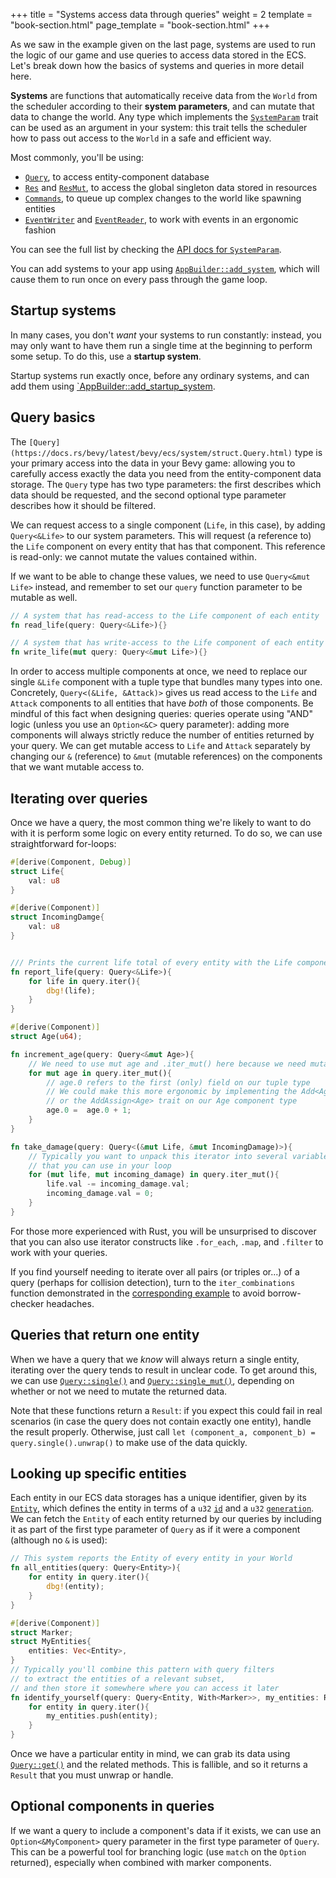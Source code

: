 +++
title = "Systems access data through queries"
weight = 2
template = "book-section.html"
page_template = "book-section.html"
+++

As we saw in the example given on the last page, systems are used to run the logic of our game and use queries to access data stored in the ECS.
Let's break down how the basics of systems and queries in more detail here.

**Systems** are functions that automatically receive data from the `World` from the scheduler according to their **system parameters**, and can mutate that data to change the world.
Any type which implements the [`SystemParam`](https://docs.rs/bevy/latest/bevy/ecs/system/trait.SystemParam.html) trait can be used as an argument in your system: this trait tells the scheduler how to pass out access to the `World` in a safe and efficient way.

Most commonly, you'll be using:

- [`Query`](https://docs.rs/bevy/latest/bevy/ecs/system/struct.Query.html), to access entity-component database
- [`Res`](https://docs.rs/bevy/latest/bevy/ecs/system/struct.Res.html) and [`ResMut`](https://docs.rs/bevy/latest/bevy/ecs/system/struct.ResMut.html), to access the global singleton data stored in resources
- [`Commands`](https://docs.rs/bevy/latest/bevy/ecs/system/struct.Commands.html), to queue up complex changes to the world like spawning entities
- [`EventWriter`](https://docs.rs/bevy/latest/bevy/app/struct.EventWriter.html) and [`EventReader`](https://docs.rs/bevy/latest/bevy/app/struct.EventReader.html), to work with events in an ergonomic fashion

You can see the full list by checking the [API docs for `SystemParam`](https://docs.rs/bevy/latest/bevy/ecs/system/trait.SystemParam.html#implementors).

You can add systems to your app using [`AppBuilder::add_system`](https://docs.rs/bevy/latest/bevy/app/struct.AppBuilder.html#method.add_system), which will cause them to run once on every pass through the game loop.

## Startup systems

In many cases, you don't *want* your systems to run constantly: instead, you may only want to have them run a single time at the beginning to perform some setup.
To do this, use a **startup system**.

Startup systems run exactly once, before any ordinary systems, and can add them using [`AppBuilder::add_startup_system](https://docs.rs/bevy/latest/bevy/app/struct.AppBuilder.html#method.add_startup_system).

## Query basics

The `[Query](https://docs.rs/bevy/latest/bevy/ecs/system/struct.Query.html)` type is your primary access into the data in your Bevy game: allowing you to carefully access exactly the data you need from the entity-component data storage.
The `Query` type has two type parameters: the first describes which data should be requested, and the second optional type parameter describes how it should be filtered.

We can request access to a single component (`Life`, in this case), by adding `Query<&Life>` to our system parameters.
This will request (a reference to) the `Life` component on every entity that has that component.
This reference is read-only: we cannot mutate the values contained within.

If we want to be able to change these values, we need to use `Query<&mut Life>` instead, and remember to set our `query` function parameter to be mutable as well.

```rust
// A system that has read-access to the Life component of each entity
fn read_life(query: Query<&Life>){}

// A system that has write-access to the Life component of each entity
fn write_life(mut query: Query<&mut Life>){}
```

In order to access multiple components at once, we need to replace our single `&Life` component with a tuple type that bundles many types into one.
Concretely, `Query<(&Life, &Attack)>` gives us read access to the `Life` and `Attack` components to all entities that have *both* of those components.
Be mindful of this fact when designing queries: queries operate using "AND" logic (unless you use an `Option<&C>` query parameter): adding more components will always strictly reduce the number of entities returned by your query.
We can get mutable access to `Life` and `Attack` separately by changing our `&` (reference) to `&mut` (mutable references) on the components that we want mutable access to.

## Iterating over queries

Once we have a query, the most common thing we're likely to want to do with it is perform some logic on every entity returned.
To do so, we can use straightforward for-loops:

```rust
#[derive(Component, Debug)]
struct Life{
	val: u8
}

#[derive(Component)]
struct IncomingDamge{
	val: u8
}


/// Prints the current life total of every entity with the Life component
fn report_life(query: Query<&Life>){
	for life in query.iter(){
		dbg!(life);
	}
}

#[derive(Component)]
struct Age(u64);

fn increment_age(query: Query<&mut Age>){
	// We need to use mut age and .iter_mut() here because we need mutable access
	for mut age in query.iter_mut(){
		// age.0 refers to the first (only) field on our tuple type
		// We could make this more ergonomic by implementing the Add<Age, u64> trait
		// or the AddAssign<Age> trait on our Age component type
		age.0 =  age.0 + 1;
	}
}

fn take_damage(query: Query<(&mut Life, &mut IncomingDamage)>){
	// Typically you want to unpack this iterator into several variables 
	// that you can use in your loop
	for (mut life, mut incoming_damage) in query.iter_mut(){
		life.val -= incoming_damage.val;
		incoming_damage.val = 0;
	}
}
```

For those more experienced with Rust, you will be unsurprised to discover that you can also use iterator constructs like `.for_each`, `.map`, and `.filter` to work with your queries.

If you find yourself needing to iterate over all pairs (or triples or...) of a query (perhaps for collision detection), turn to the `iter_combinations` function demonstrated in the [corresponding example](https://github.com/bevyengine/bevy/blob/latest/examples/ecs/iter_combinations.rs) to avoid borrow-checker headaches.

## Queries that return one entity

When we have a query that we *know* will always return a single entity, iterating over the query tends to result in unclear code.
To get around this, we can use [`Query::single()`](https://docs.rs/bevy/0.5.0/bevy/ecs/system/struct.Query.html#method.single) and [`Query::single_mut()`](https://docs.rs/bevy/0.5.0/bevy/ecs/system/struct.Query.html#method.single_mut), depending on whether or not we need to mutate the returned data.

Note that these functions return a `Result`: if you expect this could fail in real scenarios (in case the query does not contain exactly one entity), handle the result properly.
Otherwise, just call `let (component_a, component_b) = query.single().unwrap()` to make use of the data quickly.

## Looking up specific entities

Each entity in our ECS data storages has a unique identifier, given by its [`Entity`](https://docs.rs/bevy/0.5.0/bevy/ecs/entity/struct.Entity.html), which defines the entity in terms of a `u32` [`id`](https://docs.rs/bevy/0.5.0/bevy/ecs/entity/struct.Entity.html#method.id) and a `u32` [`generation`](https://docs.rs/bevy/0.5.0/bevy/ecs/entity/struct.Entity.html#method.generation).
We can fetch the `Entity` of each entity returned by our queries by including it as part of the first type parameter of `Query` as if it were a component (although no `&` is used):

```rust
// This system reports the Entity of every entity in your World
fn all_entities(query: Query<Entity>){
	for entity in query.iter(){
		dbg!(entity);
	}
}

#[derive(Component)]
struct Marker;
struct MyEntities{
	entities: Vec<Entity>,
}
// Typically you'll combine this pattern with query filters 
// to extract the entities of a relevant subset, 
// and then store it somewhere where you can access it later
fn identify_yourself(query: Query<Entity, With<Marker>>, my_entities: ResMut<MyEntities>){
	for entity in query.iter(){
		my_entities.push(entity);
	}
}

```

Once we have a particular entity in mind, we can grab its data using [`Query::get()`](https://docs.rs/bevy/0.5.0/bevy/ecs/system/struct.Query.html#method.get) and the related methods.
This is fallible, and so it returns a `Result` that you must unwrap or handle.

## Optional components in queries

If we want a query to include a component's data if it exists, we can use an `Option<&MyComponent>` query parameter in the first type parameter of `Query`.
This can be a powerful tool for branching logic (use `match` on the `Option` returned), especially when combined with marker components.
